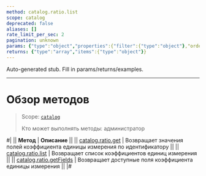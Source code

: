 ```yaml
---
method: catalog.ratio.list
scope: catalog
deprecated: false
aliases: []
rate_limit_per_sec: 2
pagination: unknown
params: {"type":"object","properties":{"filter":{"type":"object"},"order":{"type":"object"},"select":{"type":"array","items":{"type":"string"}},"start":{"type":["integer","string"]}}}
returns: {"type":"array","items":{"type":"object"}}
---
```


Auto-generated stub. Fill in params/returns/examples.

---

# Обзор методов

> Scope: [`catalog`](../../scopes/permissions.md)
>
> Кто может выполнять методы: администратор

#|
|| **Метод** | **Описание** ||
|| [catalog.ratio.get](./catalog-ratio-get.md) | Возвращает значения полей коэффициента единицы измерения по идентификатору ||
|| [catalog.ratio.list](./catalog-ratio-list.md) | Возвращает список коэффициентов единиц измерения ||
|| [catalog.ratio.getFields](./catalog-ratio-get-fields.md) | Возвращает доступные поля коэффициента единицы измерения ||
|#
